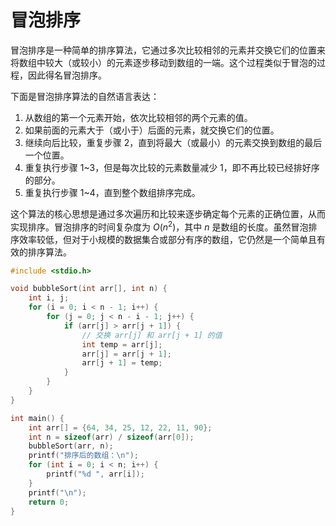 # 冒泡排序

冒泡排序是一种简单的排序算法，它通过多次比较相邻的元素并交换它们的位置来将数组中较大（或较小）的元素逐步移动到数组的一端。这个过程类似于冒泡的过程，因此得名冒泡排序。

下面是冒泡排序算法的自然语言表达：

1. 从数组的第一个元素开始，依次比较相邻的两个元素的值。
2. 如果前面的元素大于（或小于）后面的元素，就交换它们的位置。
3. 继续向后比较，重复步骤 2，直到将最大（或最小）的元素交换到数组的最后一个位置。
4. 重复执行步骤 1~3，但是每次比较的元素数量减少 1，即不再比较已经排好序的部分。
5. 重复执行步骤 1~4，直到整个数组排序完成。

这个算法的核心思想是通过多次遍历和比较来逐步确定每个元素的正确位置，从而实现排序。冒泡排序的时间复杂度为 $O(n^2)$，其中 $n$ 是数组的长度。虽然冒泡排序效率较低，但对于小规模的数据集合或部分有序的数组，它仍然是一个简单且有效的排序算法。

```c
#include <stdio.h>

void bubbleSort(int arr[], int n) {
    int i, j;
    for (i = 0; i < n - 1; i++) {
        for (j = 0; j < n - i - 1; j++) {
            if (arr[j] > arr[j + 1]) {
                // 交换 arr[j] 和 arr[j + 1] 的值
                int temp = arr[j];
                arr[j] = arr[j + 1];
                arr[j + 1] = temp;
            }
        }
    }
}

int main() {
    int arr[] = {64, 34, 25, 12, 22, 11, 90};
    int n = sizeof(arr) / sizeof(arr[0]);
    bubbleSort(arr, n);
    printf("排序后的数组：\n");
    for (int i = 0; i < n; i++) {
        printf("%d ", arr[i]);
    }
    printf("\n");
    return 0;
}

```
